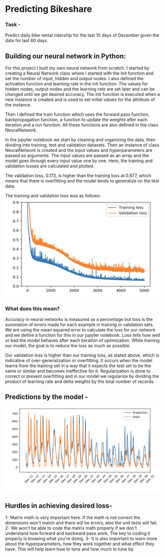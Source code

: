 # Predicting Bikeshare 

### Task -<br> 
Predict daily bike rental ridership for the last 10 days of December given the data for last 60 days. 

## Building our neural network in Python:

For this project I built my own neural network from scratch. I started by creating a Neural Network class where I started with the init function and set the number of input, hidden and output nodes. I also defined the activation function and learning rate in the init function. The values for hidden nodes, output nodes and the learning rate are set later and can be changed until we get desired accuracy. The init function is executed when a new instance is created and is used to set initial values for the attribute of the instance. <br>

Then I defined the train function which uses the forward pass function, backpropagation function, a function to update the weights after each iteration and a run function. All these functions are also defined in the class NeuralNetwork. <br>

In the jupyter notebook we start by cleaning and organizing the data, then dividing into training, test and validation datasets. Then an instance of class NeuralNetwork is created and the input values and hyperparameters are passed as arguments. The input values are passed as an array and the model goes through every input value one by one. Here, the training and validation losses are calculated and plotted. <br>

The validation loss, 0.173, is higher than the training loss at 0.877, which means that there is overfitting and the model tends to generalize on the test data. <br>

The training and validation loss was as follows:
![train_valid_loss](https://github.com/shahzina/Bikeshare/blob/master/images/train_valid_loss.png)

### What does this mean? <br>
Accuracy in neural networks is measured as a percentage but loss is the summation of errors made for each example in training or validation sets. We are using the mean squared error to calculate the loss for our network and we define a function for this in our jupyter notebook. Loss tells how well or bad the model behaves after each iteration of optimization. While training our model, the goal is to reduce the loss as much as possible. <br>

Our validation loss is higher than our training loss, as stated above, which is indicative of over-generalization or overfitting. It occurs when the model learns from the training set in a way that it expects the test set to be the same or similar and becomes ineffective for it. Regularization is done to correct or prevent overfitting and in our model we regularize by dividing the product of learning rate and delta weights by the total number of records. <br>

## Predictions by the model - <br>
![predictions](https://github.com/shahzina/Bikeshare/blob/master/images/predictions.png)

## Hurdles in achieving desired loss- <br>
1- Matrix math is very important here. If the math is not correct the dimensions won't match and there will be errors, also the unit tests will fail.<br>
2- We won't be able to code the matrix math properly if we don't understand how forward and backward pass work. The key to coding it properly is knowing what you're doing. 
3- It is also important to learn more about the hyperparameters, how they work together and what effect they have. This will help learn how to tune and how much to tune by. <br> 
